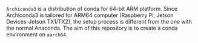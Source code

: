 
`Archiconda3` is a distribution of conda for 64-bit ARM platform. 
Since Archiconda3 is tailored for ARM64 computer (Raspberry Pi, Jetson Devices-Jetson TX1/TX2), the setup process is different from the one with the normal Anaconda.
The aim of this repository is to create a conda environment on `aarch64`.
